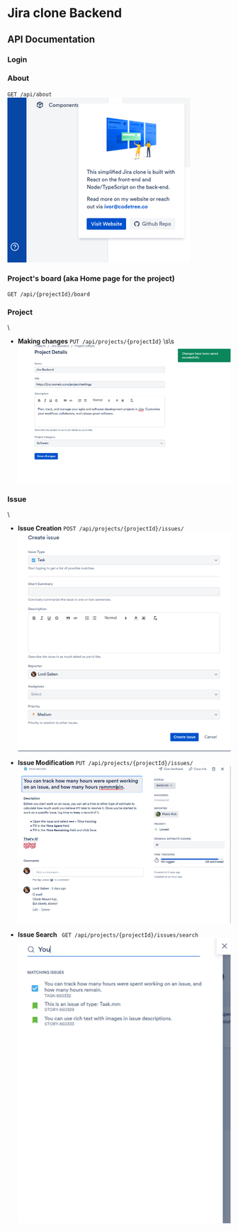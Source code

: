 # Jira clone Backend 
## API Documentation

### Login 
### About 
 `GET /api/about` 
![Api info](./screenDocs/about.png)

### Project's board (aka Home page for the project) 

`GET /api/{projectId}/board`

### Project 
\
* **Making changes** 
`PUT /api/projects/{projectId}`
\s\s
![Modifying project](./screenDocs/ProjectUpdate.png)
### Issue
\
* **Issue Creation**
 `POST /api/projects/{projectId}/issues/`
\
![Create new Issue](./screenDocs/IssueCreation.png)

* **Issue Modification** 
 `PUT /api/projects/{projectId}/issues/`
\
![Modify Issue](./screenDocs/IssueModification.png)

* **Issue Search** 
` GET /api/projects/{projectId}/issues/search`
\
![Search an Issue](./screenDocs/IssueSearch.png)


